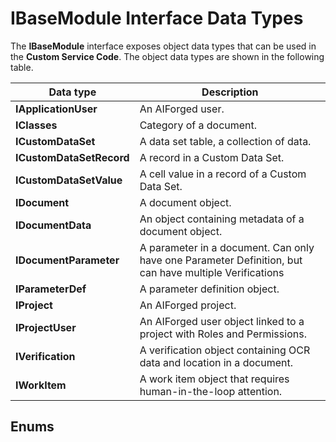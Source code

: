 # IBaseModule Interface Data Types

The **IBaseModule** interface exposes object data types that can be used in the **Custom Service Code**. The object data types are shown in the following table.

| Data type                | Description                                                                                            |
| ------------------------ | ------------------------------------------------------------------------------------------------------ |
| **IApplicationUser**     | An AIForged user.                                                                                      |
| **IClasses**             | Category of a document.                                                                                |
| **ICustomDataSet**       | A data set table, a collection of data.                                                                |
| **ICustomDataSetRecord** | A record in a Custom Data Set.                                                                         |
| **ICustomDataSetValue**  | A cell value in a record of a Custom Data Set.                                                         |
| **IDocument**            | A document object.                                                                                     |
| **IDocumentData**        | An object containing metadata of a document object.                                                    |
| **IDocumentParameter**   | A parameter in a document. Can only have one Parameter Definition, but can have multiple Verifications |
| **IParameterDef**        | A parameter definition object.                                                                         |
| **IProject**             | An AIForged project.                                                                                   |
| **IProjectUser**         | An AIForged user object linked to a project with Roles and Permissions.                                |
| **IVerification**        | A verification object containing OCR data and location in a document.                                  |
| **IWorkItem**            | A work item object that requires human-in-the-loop attention.                                          |

## Enums
